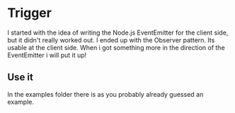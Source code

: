 
# Trigger

I started with the idea of writing the Node.js EventEmitter for the client side, but it didn't really worked out. I ended up with the Observer pattern. Its usable at the client side. When i got something more in the direction of the EventEmitter i will put it up!

## Use it

In the examples folder there is as you probably already guessed an example.
